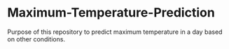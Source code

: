 # Maximum-Temperature-Prediction
Purpose of this repository to predict maximum temperature in a day based on other conditions.

